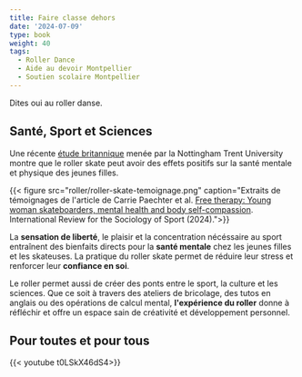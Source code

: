 ```yaml
---
title: Faire classe dehors
date: '2024-07-09'
type: book
weight: 40
tags:
  - Roller Dance
  - Aide au devoir Montpellier
  - Soutien scolaire Montpellier
---
```


Dites oui au roller danse.

<!--more-->

## Santé, Sport et Sciences

Une récente [étude britannique](https://journals.sagepub.com/doi/epub/10.1177/10126902241268357) menée par la Nottingham Trent University montre que le roller skate peut avoir des effets positifs sur la santé mentale et physique des jeunes filles. 

{{< figure src="roller/roller-skate-temoignage.png" caption="Extraits de témoignages de l'article de Carrie Paechter et al. [Free therapy: Young woman skateboarders, mental health and body self-compassion](https://journals.sagepub.com/doi/full/10.1177/10126902241268357). International Review for the Sociology of Sport (2024).">}} 

La <b>sensation de liberté</b>, le plaisir et la concentration nécéssaire au sport entraînent des bienfaits directs pour la <b>santé mentale</b> chez les jeunes filles et les skateuses. La pratique du roller skate permet de réduire leur stress et renforcer leur <b>confiance en soi</b>.

Le roller permet aussi de créer des ponts entre le sport, la culture et les sciences. Que ce soit à travers des ateliers de bricolage, des tutos en anglais ou des opérations de calcul mental, <b>l'expérience du roller</b> donne à réfléchir et offre un espace sain de créativité et développement personnel.

## Pour toutes et pour tous

{{< youtube t0LSkX46dS4>}}